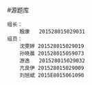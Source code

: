 #源题库

    组长：
        殷康   201528015029031
    组员：
        沈雯婷 201528015029019
        孙晓晨 201528015059073
        游逸   201528015029032
        亢良伊 201528015029009
        刘旭斌 2015E8015061090

